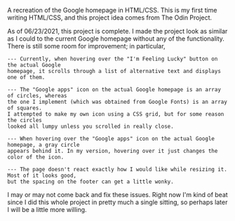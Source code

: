 A recreation of the Google homepage in HTML/CSS. 
This is my first time writing HTML/CSS, and this project idea comes from The Odin Project.

As of 06/23/2021, this project is complete. I made the project look as similar as I could
to the current Google homepage without any of the functionality. There is still some room for
improvement; in particular,

    --- Currently, when hovering over the "I'm Feeling Lucky" button on the actual Google
	homepage, it scrolls through a list of alternative text and displays one of them.
   
    --- The "Google apps" icon on the actual Google homepage is an array of circles, whereas
	the one I implement (which was obtained from Google Fonts) is an array of squares.
	I attempted to make my own icon using a CSS grid, but for some reason the circles
	looked all lumpy unless you scrolled in really close.

    --- When hovering over the "Google apps" icon on the actual Google homepage, a gray circle
	appears behind it. In my version, hovering over it just changes the color of the icon.

    --- The page doesn't react exactly how I would like while resizing it. Most of it looks good,
	but the spacing on the footer can get a little wonky.

I may or may not come back and fix these issues. Right now I'm kind of beat since I did this
whole project in pretty much a single sitting, so perhaps later I will be a little more willing.
